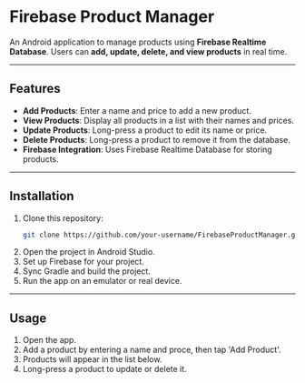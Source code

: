 # Firebase Product Manager

An Android application to manage products using **Firebase Realtime Database**. Users can **add, update, delete, and view products** in real time.

---

## Features

- **Add Products**: Enter a name and price to add a new product.  
- **View Products**: Display all products in a list with their names and prices.  
- **Update Products**: Long-press a product to edit its name or price.  
- **Delete Products**: Long-press a product to remove it from the database.  
- **Firebase Integration**: Uses Firebase Realtime Database for storing products.

---

## Installation

1. Clone this repository:  
   ```bash
   git clone https://github.com/your-username/FirebaseProductManager.git
2. Open the project in Android Studio.
3. Set up Firebase for your project.
4. Sync Gradle and build the project.
5. Run the app on an emulator or real device.

---

## Usage

1. Open the app.
2. Add a product by entering a name and proce, then tap 'Add Product'.
3. Products will appear in the list below.
4. Long-press a product to update or delete it. 
